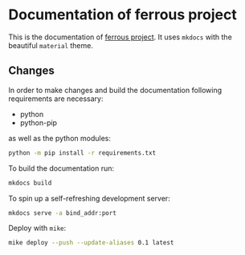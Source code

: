 # Documentation of ferrous project

This is the documentation of [ferrous project](https://github.com/obaraelijah/ferrous-project). 
It uses `mkdocs` with the beautiful `material` theme.

## Changes

In order to make changes and build the documentation following requirements are necessary:

- python
- python-pip

as well as the python modules:

```bash
python -m pip install -r requirements.txt
```

To build the documentation run:
```bash
mkdocs build
```

To spin up a self-refreshing development server:
```bash
mkdocs serve -a bind_addr:port
```

Deploy with `mike`:
```bash
mike deploy --push --update-aliases 0.1 latest
```